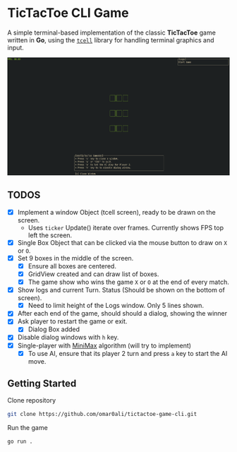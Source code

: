 # TicTacToe CLI Game

A simple terminal-based implementation of the classic **TicTacToe** game written in **Go**, using the [`tcell`](https://github.com/gdamore/tcell) library for handling terminal graphics and input.

![TicTacToe Game](https://github.com/omar0ali/tictactoe-game-cli/blob/main/screenshots/tictactoe-game-cli.png?v=2)

## TODOS
- [x] Implement a window Object (tcell screen), ready to be drawn on the screen.
    - Uses `ticker` Update() iterate over frames. Currently shows FPS top left the screen.
- [X] Single Box Object that can be clicked via the mouse button to draw on `X` or `O`.
- [X] Set 9 boxes in the middle of the screen.
    - [X] Ensure all boxes are centered.
    - [X] GridView created and can draw list of boxes.
    - [X] The game show who wins the game `X` or `O` at the end of every match.
- [X] Show logs and current Turn. Status (Should be shown on the bottom of screen).
    - [X] Need to limit height of the Logs window. Only 5 lines shown.
- [X] After each end of the game, should should a dialog, showing the winner 
- [X] Ask player to restart the game or exit.
    - [X] Dialog Box added
- [X] Disable dialog windows with `h` key.
- [X] Single-player with [MiniMax](https://en.wikipedia.org/wiki/Minimax) algorithm (will try to implement)
    - [X] To use AI, ensure that its player 2 turn and press `a` key to start the AI move.

## Getting Started

Clone repository

```bash
git clone https://github.com/omar0ali/tictactoe-game-cli.git
```

Run the game

```bash
go run .
```

